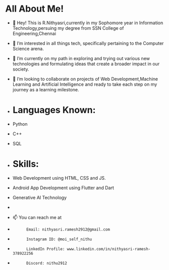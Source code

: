 # All About Me!

- 👋 Hey! This is R.Nithyasri,currently in my Sophomore year in Information Technology,persuing my degree from SSN College of Engineering,Chennai
- 👀 I’m interested in all things tech, specifically pertaining to the Computer Science arena.
- 🌱 I’m currently on my path in exploring and trying out various new technologies and formulating ideas that create a broader impact in our society.
- 💞️ I’m looking to collaborate on projects of Web Development,Machine Learning and Artificial Intelligence and ready to take each step on my journey as a learning milestone.

- # Languages Known:

- Python
- C++
- SQL

- # Skills:

- Web Development using HTML, CSS and JS.
- Android App Development using Flutter and Dart
- Generative AI Technology
- 
- 📫 You can reach me at
-           Email: nithyasri.ramesh2912@gmail.com
-           Instagram ID: @moi_self_nithu
-           LinkedIn Profile: www.linkedin.com/in/nithyasri-ramesh-378922256
-           Discord: nithu2912
